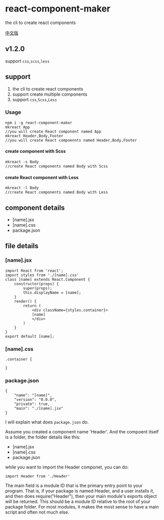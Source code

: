 # react-component-maker

the cli to create react components

[中文版](https://github.com/sunbrother/react-component-maker/blob/master/README-zh.md)

## v1.2.0

support `css`,`scss`,`less`

## support

1. the cli to create react components
2. support create multiple components
3. support `css`,`Scss`,`Less`

### Usage

```
npm i -g react-component-maker
mkreact App
//you will create React component named App
mkreact Header,Body,Footer
//you will create React compoennts named Header,Body,Footer
```

#### create component with Scss
```
mkreact -s Body
//create React components named Body with Scss
```
#### create React component with Less
```
mkreact -l Body
//create React components named Body with Less
```

## component details


- [name].jsx
- [name].css
- package.json

## file details

### [name].jsx

```
import React from 'react';
import styles from './[name].css'
class [name] extends React.Component {
    constructor(props) {
        super(props);
        this.displayName = [name];
    }
    render() {
        return (
            <div className={styles.container}>
            [name]
            </div>
        )
    }
}
export default [name];
```

### [name].css

```
.container {
  
}
```

### package.json

```
{
    "name": "[name]",
	"version": "0.0.0",
	"private": true,
	"main": "./[name].jsx"
}
```

I will explain what does `package.json` do.

Assume you created a component name 'Header'. And the compoent itself is a folder,
the folder details like this:

- [name].jsx
- [name].css
- package.json

while you want to import the Header componet, you can do:

```
import Header from './Header'
```

The main field is a module ID that is the primary entry point to your program. That is, if your package is named Header, and a user installs it, and then does require("Header"), then your main module's exports object will be returned.
This should be a module ID relative to the root of your package folder.
For most modules, it makes the most sense to have a main script and often not much else.